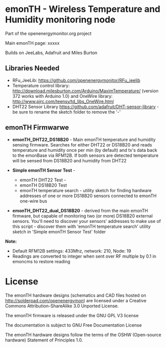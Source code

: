 # emonTH - Wireless Temperature and Humidity monitoring node 

Part of the openenergymonitor.org project

Main emonTH page: 
xxxxx

Builds on JeeLabs, Adafruit and Miles Burton 

## Libraries Needed
* RFu_JeeLib: https://github.com/openenergymonitor/RFu_jeelib
* Temperature control library: http://download.milesburton.com/Arduino/MaximTemperature/ (version 372 works with Arduino 1.0) and OneWire library: http://www.pjrc.com/teensy/td_libs_OneWire.html
* DHT22 Sensor Library  https://github.com/adafruit/DHT-sensor-library - be sure to rename the sketch folder to remove the '-'


## emonTH Firmwarwe
* **emonTH_DHT22_DS18B20** - Main emonTH temperature and humidity sensing firmware. Searches for either DHT22 or DS18B20 and reads temperature and humidity once per min (by default) and tx's data back to the emonBase via RFM12B. If both sensors are detected temperature will be sensed from DS18B20 and humidity from DHT22 

* **Simple emonTH Sensor Test** - 
	* emonTH DHT22 Test - 
	* emonTH DS18B20 Test
	* emonTH temperature search - utility sketch for finding hardware addresses of one or more DS18B20 sensors connected to emonTH one-wire bus

* **emonTH_DHT22_dual_DS18B20** - derived from the main emonTH firmware, but capable of monitoring two (or more) DS18B20 external sensors. You'll need to discover your sensors' addresses to make use of this script - discover them with 'emonTH temperature search' utility sketch in 'Simple emonTH Sensor Test' folder

**Note:**
* Default RFM12B settings: 433Mhz, network: 210, Node: 19 
* Readings are converted to integer when sent over RF multiple by 0.1 in emoncms to restore reading

# License
The emonTH hardware designs (schematics and CAD files hosted on http://solderpad.com/openenergymon) are licensed under a Creative Commons Attribution-ShareAlike 3.0 Unported License.

The emonTH firmware is released under the GNU GPL V3 license

The documentation is subject to GNU Free Documentation License 

The emonTH hardware designs follow the terms of the OSHW (Open-source hardware) Statement of Principles 1.0.






 
